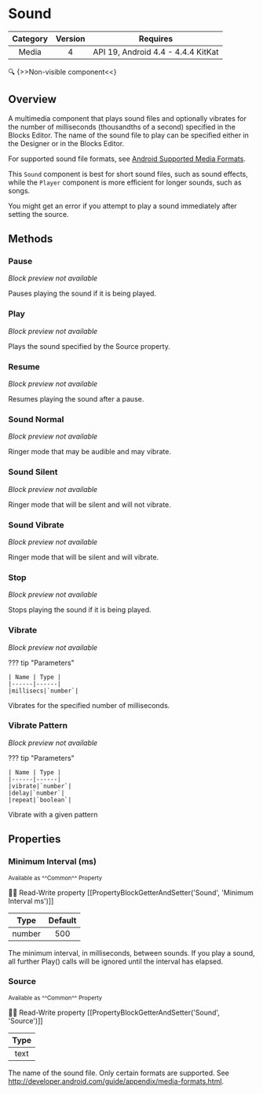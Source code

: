 # Sound

| Category | Version | Requires |
|:--------:|:-------:|:--------:|
|Media|4|API 19, Android 4.4 - 4.4.4 KitKat|

:mag: {>>Non-visible component<<}

## Overview

A multimedia component that plays sound files and optionally vibrates for the number of milliseconds (thousandths of a second) specified in the Blocks Editor. The name of the sound file to play can be specified either in the Designer or in the Blocks Editor.

 

For supported sound file formats, see <a href="http://developer.android.com/guide/appendix/media-formats.html" target="_blank">Android Supported Media Formats</a>.

This `` Sound `` component is best for short sound files, such as sound effects, while the `` Player `` component is more efficient for longer sounds, such as songs.

You might get an error if you attempt to play a sound immediately after setting the source.

## Methods

### Pause

_Block preview not available_

Pauses playing the sound if it is being played.

### Play

_Block preview not available_

Plays the sound specified by the Source property.

### Resume

_Block preview not available_

Resumes playing the sound after a pause.

### Sound Normal

_Block preview not available_

Ringer mode that may be audible and may vibrate.

### Sound Silent

_Block preview not available_

Ringer mode that will be silent and will not vibrate.

### Sound Vibrate

_Block preview not available_

Ringer mode that will be silent and will vibrate.

### Stop

_Block preview not available_

Stops playing the sound if it is being played.

### Vibrate

_Block preview not available_

??? tip "Parameters"

    | Name | Type |
    |------|------|
    |millisecs|`number`|


Vibrates for the specified number of milliseconds.

### Vibrate Pattern

_Block preview not available_

??? tip "Parameters"

    | Name | Type |
    |------|------|
    |vibrate|`number`|
    |delay|`number`|
    |repeat|`boolean`|


Vibrate with a given pattern

## Properties

### Minimum Interval (ms)

<small>Available as ^^Common^^ Property</small>

:eyes::pencil: Read-Write property
[[PropertyBlockGetterAndSetter('Sound', 'Minimum Interval ms')]]

| Type | Default |
|:----:|:-------:|
|number|500|

The minimum interval, in milliseconds, between sounds. If you play a sound, all further Play() calls will be ignored until the interval has elapsed.

### Source

<small>Available as ^^Common^^ Property</small>

:eyes::pencil: Read-Write property
[[PropertyBlockGetterAndSetter('Sound', 'Source')]]

| Type |
|:----:|
|text|

The name of the sound file. Only certain formats are supported. See http://developer.android.com/guide/appendix/media-formats.html.